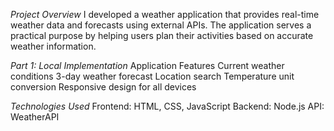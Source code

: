 *Project Overview*
I developed a weather application that provides real-time weather data and forecasts using external APIs. The application serves a practical purpose by helping users plan their activities based on accurate weather information.

*Part 1: Local Implementation*
Application Features
Current weather conditions
3-day weather forecast
Location search
Temperature unit conversion
Responsive design for all devices

*Technologies Used*
Frontend: HTML, CSS, JavaScript
Backend: Node.js 
API: WeatherAPI


